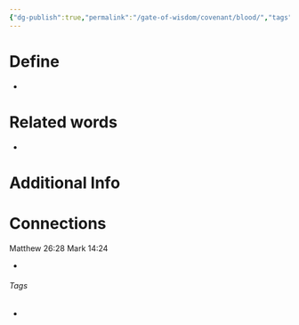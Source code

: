 ```yaml
---
{"dg-publish":true,"permalink":"/gate-of-wisdom/covenant/blood/","tags":["#GateWisdom","#Covenant","#B"]}
---
```


# Define
- 

# Related words
- 

# Additional Info


# Connections
Matthew 26:28
Mark 14:24

- 

###### Tags
- 